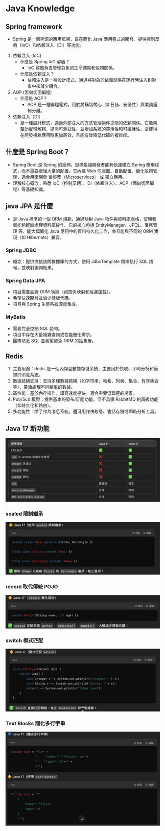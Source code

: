 # Java Knowledge

## Spring framework
- Spring 是一個開源的應用框架，旨在簡化 Java 應用程式的開發，提供控制反轉（IoC）和依賴注入（DI）等功能。

1. 依賴注入 (IoC)
   - 什麼是 Spring IoC 容器？
      -  IoC 容器負責管理對象的生命週期和依賴關係。
   - 什麼是依賴注入？
     - 依賴注入是一種設計模式，通過將對象的依賴關係在運行時注入到對象中來減少耦合。
2. AOP (面向切面編程)
   - 什麼是 AOP？
     - AOP 是一種編程範式，用於將橫切關心（如日誌、安全性）與業務邏輯分離。
3. 依賴注入（DI）
   - 是一種設計模式，通過外部注入的方式管理物件之間的依賴關係。它能夠幫助實現解耦、提高可測試性，並增加系統的靈活性和可維護性。這使得在開發複雜應用時更加高效，且能有效降低代碼的複雜度。

## 什麼是 Spring Boot？
   - Spring Boot 是 Spring 的延伸，目標是讓開發者能夠快速建立 Spring 應用程式，而不需要處理大量的配置。它內建 Web 伺服器、自動配置、簡化依賴管理，適合用來開發 微服務（Microservices） 或 獨立應用。
   - 理解核心概念：熟悉 IoC（控制反轉）、DI（依賴注入）、AOP（面向切面編程）等基礎知識。

## java JPA 是什麼
  - 是 Java 標準的一個 ORM 規範，通過映射 Java 物件與資料庫表格，使開發者能夠輕鬆處理資料庫操作。它的核心包括 EntityManager、JPQL、事務管理 等，能大幅簡化 Java 應用中的資料持久化工作，並且能與不同的 ORM 實現（如 Hibernate）兼容。

### Spring JDBC
  - 概念：提供直接訪問數據庫的方式，使用 JdbcTemplate 類來執行 SQL 語句，並映射查詢結果。
### Spring Data JPA
  - 項目需要高級 ORM 功能（如關係映射和延遲加載）。
  - 希望快速開發並減少樣板代碼。
  - 項目與 Spring 生態系統深度集成。
### MyBatis
  - 需要完全控制 SQL 語句。
  - 項目中存在大量複雜查詢或性能優化需求。
  - 團隊熟悉 SQL 並希望避免 ORM 的抽象層。

## Redis
   1. 主要用途：Redis 是一個內存型數據存儲系統，主要用於快取、即時分析和簡單的消息系統。
   2. 數據結構支持：支持多種數據結構（如字符串、哈希、列表、集合、有序集合等），靈活處理不同類型的數據。
   3. 高性能：基於內存操作，讀寫速度極快，適合需要低延遲的場景。
   4. Pub/Sub 模型：提供基本的發布/訂閱功能，但不具備 RabbitMQ 的高級功能（如持久化和路由）。
   5. 多功能性：除了作為消息系統，還可用作快取層、會話存儲或即時分析工具。

## Java 17 新功能
![alt text](<pages/截圖 2025-03-10 上午9.35.07.png>)
### sealed 限制繼承
![alt text](<pages/Pasted Graphic 3.png>)
### record 取代傳統 POJO
![alt text](<pages/Pasted Graphic 2.png>)
### switch 模式匹配
![alt text](<pages/Pasted Graphic 1.png>)
### Text Blocks 簡化多行字串
![alt text](<pages/Pasted Graphic.png>)
